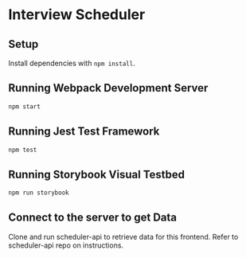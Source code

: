 # Interview Scheduler

## Setup

Install dependencies with `npm install`.

## Running Webpack Development Server

```sh
npm start
```

## Running Jest Test Framework

```sh
npm test
```

## Running Storybook Visual Testbed

```sh
npm run storybook
```

## Connect to the server to get Data

Clone and run scheduler-api to retrieve data for this frontend. Refer to scheduler-api repo on instructions. 


